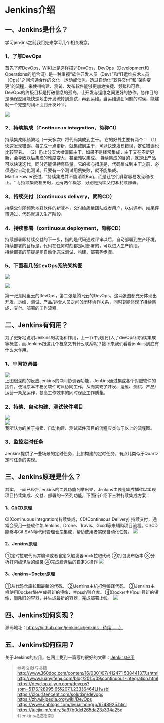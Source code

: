 # Jenkins介绍

## 一、Jenkins是什么？
学习jenkins之前我们先来学习几个相关概念。
### 1、了解DevOps
首先了解DevOps，WIKI上是这样描述DevOps，DevOps（Development和Operations的组合词）是一种重视“软件开发人员（Dev）”和“IT运维技术人员（Ops）”之间沟通合作的文化、运动或惯例。透过自动化“软件交付”和“架构变更”的流程，来使得构建、测试、发布软件能够更加地快捷、频繁和可靠。   
DevOps的终极目标是打破信息的孤岛，让开发与运维之间更好的协作。协作目的是确保应用能快速地由开发流转到测试，再到运维。当运维遇到问题的时候，能建制一个完整的闭环回到开发环节。

![](images/devops/devops-content.png)

### 2、持续集成（Continuous integration，简称CI）
持续集成即频繁地（一天多次）将代码集成到主干。
	它的好处主要有两个：
		（1）快速发现错误。每完成一点更新，就集成到主干，可以快速发现错误，定位错误也比较容易。
		（2）防止分支大幅偏离主干。如果不是经常集成，主干又在不断更新，会导致以后集成的难度变大，甚至难以集成。
持续集成的目的，就是让产品可以快速迭代，同时还能保持高质量。它的核心措施是，代码集成到主干之前，必须通过自动化测试。只要有一个测试用例失败，就不能集成。     
Martin Fowler说过，"持续集成并不能消除Bug，而是让它们非常容易发现和改正。" 与持续集成相关的，还有两个概念，分别是持续交付和持续部署。

### 3、持续交付（Continuous delivery，简称CD）
持续交付即频繁地将软件的新版本，交付给质量团队或者用户，以供评审。如果评审通过，代码就进入生产阶段。

### 4、持续部署（continuous deployment，简称CD）
持续部署即持续交付的下一步，指的是代码通过评审以后，自动部署到生产环境。   
持续部署的目标是，代码在任何时刻都是可部署的，可以进入生产阶段。    
持续部署的前提是能自动化完成测试、构建、部署等步骤。   

### 5、下面看几张DevOps系统架构图

![](images/devops/devops.png)    

![](images/devops/aliyun-devops.png)    
 
第一张是阿里云的DevOps，第二张是腾讯云的DevOps，这两张图都充分体现出开发、运维、测试、产品/运营人员之间的闭环协作关系，同时更能体现了持续集成、交付、部署的工作流程。
## 二、Jenkins有何用？
为了更好地说明Jenkins的功能和作用，上一节中我们引入了devOps和持续集成等概念，而Jenkins跟这几个概念又有什么联系呢？接下来我们看看jenkins到底有什么大作用。
### 1、中间协调器
![](images/jenkins/jenkins-0.png)    
上图很深刻的反应Jenkins的中间协调器功能，Jenkins通过集成各个对应软件的插件，使得原本不相关软件可以协同工作，从而实现了开发、运维、测试、产品/运营一条龙运作，提高工作效率的同时保证工作质量。

### 2、持续、自动构建、测试软件项目
![](images/jenkins/jenkins-1.png)    
![](images/jenkins/jenkins-2.png)    
我所认为的关于持续、自动构建、测试软件项目的流程应类似于以上的流程图。

### 3、监控定时任务
Jenkins提供了一些场景的定时任务，比如构建的定时任务，有点儿类似于Quartz定时任务的实现。

## 三、Jenkins原理是什么？
其实，上面已经把Jenkins的主要功能列举出来，Jenkins主要是集成插件以实现项目持续集成、交付、部署的一系列功能，下面街介绍下三种持续集成方案：
#### 1、CI/CD原理
CI(Continuous Integration)持续集成，CD(Continuous Delivery) 持续交付，通常会采用一些软件如Jenkins、Drone、Travis、Gocd等来辅助项目流程。CI/CD能够与Git SVN等代码管理仓库集成，帮助使用者实现自动化任务。
![](images/jenkins/jenkins-6.jpg)    

#### 2、Jenkins原理
①定时拉取代码并编译或者自定义触发器hock拉取代码
②打包发布版本
③分析打包编译后的结果
④完成编译后的自定义操作
![](images/jenkins/jenkins-7.jpg)    

#### 3、Jenkins+Docker原理
①从代码仓库拉取最新的代码。
②Jenkins主机打包编译代码。
③Jenkins主机使用Dockerfile生成最新的镜像，并push到仓库。
④Docker主机pull最新的镜像，删除旧的容器，并生成最新的容器，完成部署上线。
![](images/jenkins/jenkins-8.jpg)    

## 四、Jenkins如何实现？
源码地址：https://github.com/jenkinsci/jenkins（待续……）

## 五、Jenkins如何应用？
关于Jenkins的应用，在网上找到一篇写的很好的文章：[Jenkins应用](http://skyseraph.com/2016/07/18/Tools/Jenkins%20Gitlab%E6%8C%81%E7%BB%AD%E9%9B%86%E6%88%90%E6%89%93%E5%8C%85%E5%B9%B3%E5%8F%B0%E6%90%AD%E5%BB%BA/ "Jenkins应用")

> 参考文献与书籍    
> http://www.360doc.com/content/16/0301/07/412471_538441377.shtml   
> http://www.ruanyifeng.com/blog/2015/09/continuous-integration.html   
> https://develop.aliyun.com/devops?spm=5176.128995.655207.1.23336464LHwsbi    
> https://cloud.tencent.com/solution/devops   
> https://zh.wikipedia.org/wiki/DevOps    
> https://www.cnblogs.com/liyuanhong/p/6548925.html   
> https://juejin.im/entry/5a97b0def265da23a334a25d   
> 《Jenkins权威指南》    